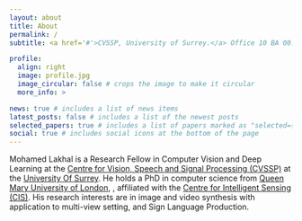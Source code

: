 ```yaml
---
layout: about
title: About
permalink: /
subtitle: <a href='#'>CVSSP, University of Surrey.</a> Office 10 BA 00.

profile:
  align: right
  image: profile.jpg
  image_circular: false # crops the image to make it circular
  more_info: >

news: true # includes a list of news items
latest_posts: false # includes a list of the newest posts
selected_papers: true # includes a list of papers marked as "selected={true}"
social: true # includes social icons at the bottom of the page
---
```


Mohamed Lakhal is a Research Fellow in Computer Vision and Deep Learning at the [Centre for Vision, Speech and Signal Processing (CVSSP)](https://www.surrey.ac.uk/centre-vision-speech-signal-processing) at the [University Of Surrey](https://www.surrey.ac.uk). He holds a PhD in computer science from [Queen Mary University of London](https://www.qmul.ac.uk), , affiliated with the [Centre for Intelligent Sensing (CIS)](https://cis.eecs.qmul.ac.uk). His research interests are in image and video synthesis with application to multi-view setting, and Sign Language Production.
